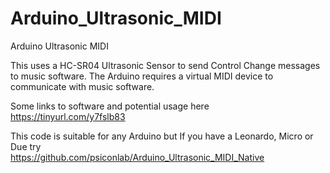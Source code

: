 # Arduino_Ultrasonic_MIDI
Arduino Ultrasonic MIDI

This uses a HC-SR04 Ultrasonic Sensor to send Control Change messages to music software. The Arduino requires a virtual MIDI device to communicate with music software.

Some links to software and potential usage here<br/>
https://tinyurl.com/y7fslb83

This code is suitable for any Arduino but If you have a Leonardo, Micro or Due try<br/>
https://github.com/psiconlab/Arduino_Ultrasonic_MIDI_Native
